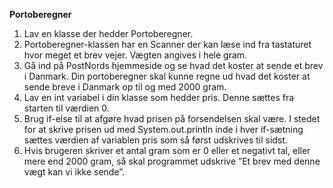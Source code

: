 **Portoberegner**

1. Lav en klasse der hedder Portoberegner.
2. Portoberegner\-klassen har en Scanner der kan læse ind fra tastaturet hvor meget et brev vejer. Vægten angives i hele gram.
3. Gå ind på PostNords hjemmeside og se hvad det koster at sende et brev i Danmark. Din portoberegner skal kunne regne ud hvad det koster at sende breve i Danmark op til og med 2000 gram.
4. Lav en int variabel i din klasse som hedder pris. Denne sættes fra starten til værdien 0\.
5. Brug if\-else til at afgøre hvad prisen på forsendelsen skal være. I stedet for at skrive prisen ud med System.out.println inde i hver if\-sætning sættes værdien af variablen pris som så først udskrives til sidst.
6. Hvis brugeren skriver et antal gram som er 0 eller et negativt tal, eller mere end 2000 gram, så skal programmet udskrive ”Et brev med denne vægt kan vi ikke sende”.